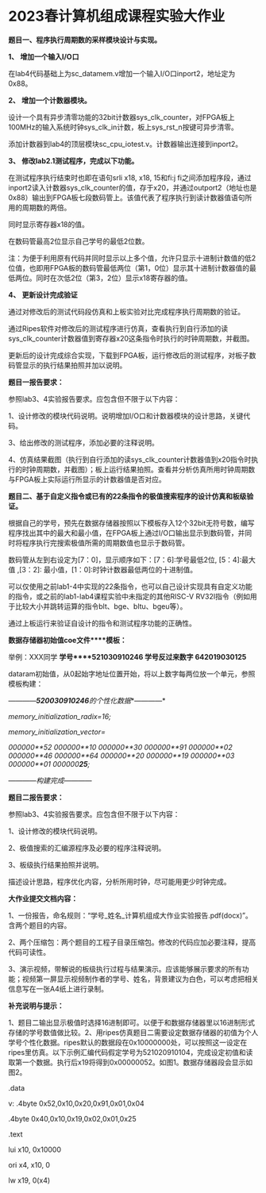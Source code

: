 # 2023春计算机组成课程实验大作业



**题目一、程序执行周期数的采样模块设计与实现。**

**1、** **增加一个输入I/O口**

在lab4代码基础上为sc_datamem.v增加一个输入I/O口inport2，地址定为0x88。

**2、** **增加一个计数器模块。**

设计一个具有异步清零功能的32bit计数器sys_clk_counter，对FPGA板上100MHz的输入系统时钟sys_clk_in计数，板上sys_rst_n按键可异步清零。

添加计数器到lab4的顶层模块sc_cpu_iotest.v。计数器输出连接到inport2。

**3、** **修改lab2.1测试程序，完成以下功能。**

在测试程序执行结束时也即在语句srli x18, x18, 15和fi:j fi之间添加程序段，通过inport2读入计数器sys_clk_counter的值，存于x20，并通过outport2（地址也是0x88）输出到FPGA板七段数码管上。该值代表了程序执行到读计数器值语句所用的周期数的两倍。

同时显示寄存器x18的值。

在数码管最高2位显示自己学号的最低2位数。

注：为便于利用原有代码并同时显示以上多个值，允许只显示十进制计数值的低2位值，也即用FPGA板的数码管最低两位（第1，0位）显示其十进制计数器值的最低两位。同时在次低2位（第3，2位）显示x18寄存器的值。

**4、** **更新设计完成验证**

通过对修改后的测试代码段仿真和上板实验对比完成程序执行周期数的验证。

通过Ripes软件对修改后的测试程序进行仿真，查看执行到自行添加的读sys_clk_counter计数器值到寄存器x20这条指令时执行的时钟周期数，并截图。

更新后的设计完成综合实现，下载到FPGA板，运行修改后的测试程序，对板子数码管显示的执行结果拍照并加以说明。

 

 

**题目一报告要求：**

参照lab3、4实验报告要求。应包含但不限于以下内容：

1、设计修改的模块代码说明。说明增加I/O口和计数器模块的设计思路，关键代码。

3、给出修改的测试程序，添加必要的注释说明。

4、仿真结果截图（执行到自行添加的读sys_clk_counter计数器值到x20指令时执行的时钟周期数，并截图）；板上运行结果拍照。查看并分析仿真所用时钟周期数与FPGA板上实际运行所显示的计数器值是否对应。

 

**题目二、基于自定义指令或已有的22条指令的极值搜索程序的设计仿真和板级验证。**

根据自己的学号，预先在数据存储器按照以下模板存入12个32bit无符号数，编写程序找出其中的最大和最小值，在FPGA板上通过I/O口输出显示到数码管，并同时将程序执行完搜索极值所需的周期数值也显示于数码管。

数码管从左到右设定为[7：0]，显示顺序如下：[7：6]:学号最低2位, [5：4]:最大值 ,[3：2]: 最小值，[1：0]:时钟计数器最低两位的十进制值。

可以仅使用之前lab1-4中实现的22条指令，也可以自己设计实现具有自定义功能的指令，或之前的lab1-lab4课程实验中未指定的其他RISC-V RV32I指令（例如用于比较大小并跳转运算的指令blt、bge、bltu、bgeu等）。

通过上板运行来验证自设计的指令和测试程序功能的正确性。

 

**数据存储器初始值coe文件****模板：**

举例：XXX同学 **学号****521030910246  学号反过来数字 642019030125**

dataram初始值，从0起始字地址位置开始，将以上数字每两位放一个单元，参照模板构建：

*————**520030910246**的个性化数据**————*

*memory_initialization_radix=16;*

*memory_initialization_vector=*

*000000**52* *000000**10* *000000**30* *000000**91* *000000**02* *000000**46* *000000**64* *000000**20* *000000**19* *000000**03* *000000**01* *000000**25**;*

*————构建完成————*

 

**题目二报告要求：**

参照lab3、4实验报告要求。应包含但不限于以下内容：

1、设计修改的模块代码说明。

2、极值搜索的汇编源程序及必要的程序注释说明。

3、板级执行结果拍照并说明。

描述设计思路，程序优化内容，分析所用时钟，尽可能用更少时钟完成。

 

**大作业提交文档内容：** 

1、一份报告，命名规则：“学号_姓名_计算机组成大作业实验报告.pdf(docx)”。含两个题目的内容。

2、两个压缩包：两个题目的工程子目录压缩包。修改的代码应加必要注释，提高代码可读性。

3、演示视频，带解说的板级执行过程与结果演示。应该能够展示要求的所有功能；视频第一屏显示视频制作者的学号、姓名，背景建议为白色，可以考虑把相关信息写在一张A4纸上进行录制。

 

**补充说明与提示：**

1、题目二输出显示极值时选择16进制即可。以便于和数据存储器里以16进制形式存储的学号数值做比较。2、用ripes仿真题目二需要设定数据存储器的初值为个人学号个性化数据。ripes默认的数据段在0x10000000处，可以按照这一设定在ripes里仿真。以下示例汇编代码假定学号为521020910104，完成设定初值和读取第一个数据。执行后x19将得到0x00000052。如图1。数据存储器段会显示如图2。

.data

v:  .4byte 0x52,0x10,0x20,0x91,0x01,0x04

.4byte 0x40,0x10,0x19,0x02,0x01,0x25

.text

lui x10, 0x10000

ori x4, x10, 0

lw x19, 0(x4)